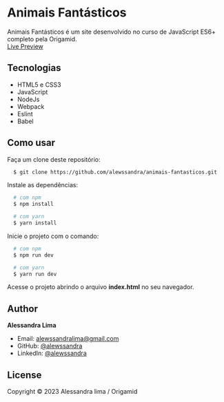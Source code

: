 # Animais Fantásticos

Animais Fantásticos é um site desenvolvido no curso de JavaScript ES6+ completo pela Origamid.
<br>
<a href="https://alewssandra.github.io/animais-fantasticos/">Live Preview</a>

## Tecnologias

- HTML5 e CSS3
- JavaScript
- NodeJs
- Webpack
- Eslint
- Babel

## Como usar

Faça um clone deste repositório:

```sh
  $ git clone https://github.com/alewssandra/animais-fantasticos.git
```

Instale as dependências:

```sh
  # com npm
  $ npm install

  # com yarn
  $ yarn install
```

Inicie o projeto com o comando:

```sh
  # com npm
  $ npm run dev

  # com yarn
  $ yarn run dev
```

Acesse o projeto abrindo o arquivo **index.html** no seu navegador.

## Author

**Alessandra Lima**

- Email: alewssandralima@gmail.com
- GitHub: [@alewssandra](https://github.com/alewssandra)
- LinkedIn: [@alewssandra](https://www.linkedin.com/in/alewssandra/)

## License

Copyright © 2023 Alessandra lima / Origamid
